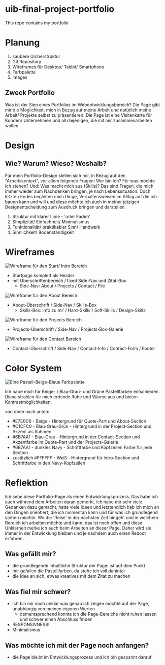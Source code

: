 # uib-final-project-portfolio
This repo contains my portfolio

# Planung

1. saubere Ordnerstruktur
2. Git Repository
3. Wireframes für Desktop/ Tablet/ Smartphone
4. Farbpalette
5. Images

## Zweck Portfolio
Was ist der Sinn eines Portfolios im Webentwicklungsbereich? Die Page gibt mir die Möglichkeit, mich in Bezug auf meine Arbeit und natürlich meine Arbeit/ Projekte selbst zu präsentieren. Die Page ist eine Visitenkarte für Kunden/ Unternehmen und all diejenigen, die mit mir zusammenarbeiten wollen.

# Design
## Wie? Warum? Wieso? Weshalb?
Für mein Portfolio-Design stellen sich mir, in Bezug auf den "Arbeitskontext", vor allem folgende Fragen: Wer bin ich? Für was möchte ich stehen? Und: Was macht mich aus (Skills)?
Das sind Fragen, die mich immer wieder zum Nachdenken bringen, je nach Lebenssituation. Doch letzten Endes begleiten mich Dinge, Verhaltensweisen im Alltag auf die ich bauen kann und will und diese möchte ich auch in meiner jetzigen Designentscheidung zum Ausdruck bringen und darstellen.

1. Struktur mit klarer Linie - 'roter Faden'
2. Simplizität/ Einfachheit/ Minimalismus
3. Funktionalität/ praktikabler Sinn/ Handwerk
4. Sinnlichkeit/ Bodenständigkeit

# Wireframes

![Wireframe für den Start/ Intro Bereich](../uib-final-project-portfolio/img/IMG_0503.jpg "Wireframe für den Start/ Intro Bereich")

+ Startpage komplett als Header 
+ mit Überschriftenbereich / fixed Side-Nav und Zitat-Box
    + Side-Nav: About / Projects / Contact / File

![Wireframe für den About Bereich](../uib-final-project-portfolio/img/IMG_0504.jpg "Wireframe für den About Bereich")

+ About-Überschrift  / Side-Nav / Skills-Box
    + Skills-Box: Info zu mir / Hard-Skills / Soft-Skills / Design-Skills

![Wireframe für den Projects Bereich](../uib-final-project-portfolio/img/IMG_0505.jpg "Wireframe für den Projects Bereich")

+ Projects-Überschrift / Side-Nav / Projects-Box-Galerie

![Wireframe für den Contact Bereich](../uib-final-project-portfolio/img/IMG_0506.jpg "Wireframe für den Contact Bereich")

+ Contact-Überschrift / Side-Nav / Contact-Info / Contact-Form / Footer

# Color System

![Eine Pastell-Beige-Blaue Farbpalette](../uib-final-project-portfolio/img/Color%20Hunt%20Palette%20e7e0c9c1cfc06b7aa111324d.png "Eine Pastell-Beige-Blaue Farbpalette")

Ich habe mich für Beige- / Blau-Grau- und Grüne Pastellfarben entschieden. Diese strahlen für mich erdende Ruhe und Wärme aus und bieten Kontrastmöglichkeiten.

von oben nach unten:
+ #E7E0C9 - Beige - Hintergrund für Quote-Part und About-Section
+ #C1CFC0 - Blau-Grau-Grün - Hintergrund in der Project-Section und Akzent als Rahmen
+ #6B7AA1 - Blau-Grau - Hintergrund in der Contact-Section und Akzentfarbe im Quote-Part und der Projects-Galerie
+ #6B7AA1 - dunkles Navy - Schriftfarbe und Kopfzeilen Farbe für jede Section
+ zusätzlich #FFFFFF - Weiß - Hintergrund für Intro-Section und Schriftfarbe in den Navy-Kopfzeilen

# Reflektion

Ich sehe diese Portfolio-Page als einen Entwicklungsprozess. Das habe ich auch während dem Arbeiten daran gemerkt. Ich habe mir sehr viele Gedanken dazu gemacht, hatte viele Ideen und letztendlich hab ich mich an den Dingen orientiert, die ich momentan kann und für was ich grundlegend stehen möchte. Wo die 'Reise' in der nächsten Zeit hingeht und in welchem Bereich ich arbeiten möchte und kann, das ist noch offen und diese Unklarheit merke ich auch beim Arbeiten an dieser Page.
Daher wird sie immer in der Entwicklung bleiben und je nachdem auch einen Reboot erfahren.

## Was gefällt mir?

+ die grundlegende inhaltliche Struktur der Page: ist auf dem Punkt
+ mir gefallen die Pastellfarben, da stehe ich voll dahinter
+ die Idee an sich, etwas kreatives mit dem Zitat zu machen


## Was fiel mir schwer?

+ ich bin mir noch unklar was genau ich zeigen möchte auf der Page, unabhängig von meinen eigenen Werten
    + dementsprechend konnte  ich die Page-Bereiche nicht ruhen lassen und schwer einen Abschluss finden
+  RESPONSIVNESS!
+ Minimalismus

## Was möchte ich mit der Page noch anfangen?

+ die Page bleibt im Entwicklungsprozess und ich bin gespannt darauf